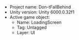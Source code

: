 <!-- UNITY CODE ASSIST INSTRUCTIONS START -->
- Project name: Don-tFallBehind
- Unity version: Unity 6000.0.32f1
- Active game object:
  - Name: LoadingScreen
  - Tag: Untagged
  - Layer: UI
<!-- UNITY CODE ASSIST INSTRUCTIONS END -->